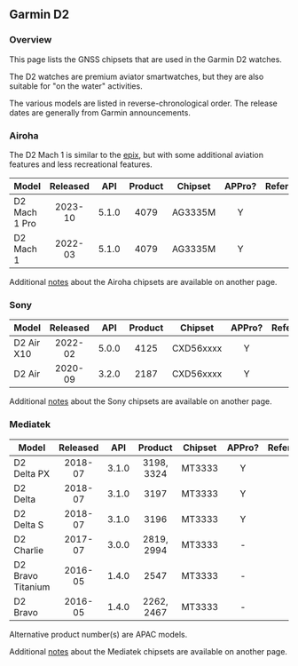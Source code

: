 ## Garmin D2

### Overview

This page lists the GNSS chipsets that are used in the Garmin D2 watches.

The D2 watches are premium aviator smartwatches, but they are also suitable for "on the water" activities.

The various models are listed in reverse-chronological order. The release dates are generally from Garmin announcements.



### Airoha

The D2 Mach 1 is similar to the [epix](epix.md), but with some additional aviation features and less recreational features.

| Model                       | Released   | API | Product | Chipset | APPro? | References |
| --------------------------- | :--------: | :--------: | :--------: | :--------: | :--------: | -------- |
| D2 Mach 1 Pro | 2023-10  | 5.1.0 |  4079   | AG3335M | Y | |
| D2 Mach 1     | 2022-03  | 5.1.0 |  4079   | AG3335M | Y | |

Additional [notes](../../../chipsets/airoha/devices.md) about the Airoha chipsets are available on another page.



### Sony

| Model                       | Released   | API | Product | Chipset | APPro? | References |
| --------------------------- | :--------: | :--------: | :--------: | :--------: | :--------: | -------- |
| D2 Air X10 | 2022-02  | 5.0.0 |  4125   | CXD56xxxx | Y | |
| D2 Air | 2020-09 | 3.2.0 |  2187  | CXD56xxxx | Y | |

Additional [notes](../../../chipsets/sony/devices.md) about the Sony chipsets are available on another page.



### Mediatek

| Model                       | Released   | API | Product | Chipset | APPro? | References |
| --------------------------- | :--------: | :--------: | :--------: | :--------: | :--------: | -------- |
| D2 Delta PX       | 2018-07  | 3.1.0 | 3198, 3324 | MT3333 | Y | |
| D2 Delta          | 2018-07  | 3.1.0 |    3197    | MT3333 | Y | |
| D2 Delta S        | 2018-07  | 3.1.0 |    3196    | MT3333 | Y | |
| D2 Charlie        | 2017-07  | 3.0.0 | 2819, 2994 | MT3333 | - | |
| D2 Bravo Titanium | 2016-05  | 1.4.0 |    2547    | MT3333 | - | |
| D2 Bravo          | 2016-05  | 1.4.0 | 2262, 2467 | MT3333 | - | |

Alternative product number(s) are APAC models.

Additional [notes](../../../chipsets/mediatek/devices.md) about the Mediatek chipsets are available on another page.


